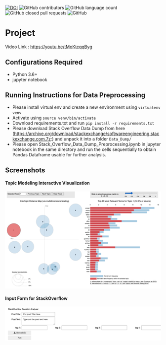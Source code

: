 [![DOI](https://zenodo.org/badge/288799494.svg)](https://zenodo.org/badge/latestdoi/288799494) 
![GitHub contributors](https://img.shields.io/github/contributors/mrpudlo/Project1)
![GitHub language count](https://img.shields.io/github/languages/count/mrpudlo/Project1)
![GitHub closed pull requests](https://img.shields.io/github/issues-pr-closed/mrpudlo/Project1)
![GitHub](https://img.shields.io/github/license/mrpudlo/Project1)

# Project


Video Link : https://youtu.be/tMoKtcqqByg

## Configurations Required
- Python 3.6+
- jupyter notebook

## Running Instructions for Data Preprocessing
- Please install virtual env and create a new environment using ```virtualenv venv```
- Activate using ```source venv/bin/activate```
- Download requirements.txt and run ```pip install -r requirements.txt```
- Please download Stack Overflow Data Dump from here (https://archive.org/download/stackexchange/softwareengineering.stackexchange.com.7z:) and unpack it into a folder ```Data_Dump/```
- Please open Stack_Overflow_Data_Dump_Preprocessing.ipynb in jupyter notebook in the same directory and run the cells sequentially to obtain Pandas Dataframe usable for further analysis.

## Screenshots

#### Topic Modeling Interactive Visualization

![Topic Modeling Results](https://github.com/mrpudlo/Project1/blob/master/Screenshots/topic_modeling.png)

#### Input Form for StackOverflow

![Topic Modeling Results](https://github.com/mrpudlo/Project1/blob/master/Screenshots/question_input.png)
